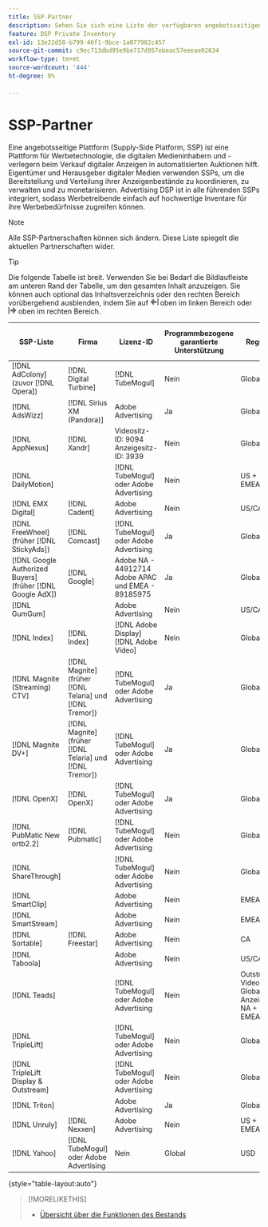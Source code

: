 ```yaml
---
title: SSP-Partner
description: Sehen Sie sich eine Liste der verfügbaren angebotsseitigen Plattformen (SSP) und offenen Austauschpartner an.
feature: DSP Private Inventory
exl-id: 13e22d58-b799-46f1-9bce-1a077982c457
source-git-commit: c9ec713dbd95e9be717d957ebeac57eeeae02634
workflow-type: tm+mt
source-wordcount: '444'
ht-degree: 0%

---
```


# SSP-Partner

Eine angebotsseitige Plattform (Supply-Side Platform, SSP) ist eine Plattform für Werbetechnologie, die digitalen Medieninhabern und -verlegern beim Verkauf digitaler Anzeigen in automatisierten Auktionen hilft. Eigentümer und Herausgeber digitaler Medien verwenden SSPs, um die Bereitstellung und Verteilung ihrer Anzeigenbestände zu koordinieren, zu verwalten und zu monetarisieren. Advertising DSP ist in alle führenden SSPs integriert, sodass Werbetreibende einfach auf hochwertige Inventare für ihre Werbebedürfnisse zugreifen können.

>[!NOTE]
>
>Alle SSP-Partnerschaften können sich ändern. Diese Liste spiegelt die aktuellen Partnerschaften wider.

>[!TIP]
>
>Die folgende Tabelle ist breit. Verwenden Sie bei Bedarf die Bildlaufleiste am unteren Rand der Tabelle, um den gesamten Inhalt anzuzeigen. Sie können auch optional das Inhaltsverzeichnis oder den rechten Bereich vorübergehend ausblenden, indem Sie auf ![Linker Bereich ausblenden](/help/dsp/assets/hide-left-pane.png "Linker Bereich ausblenden") oben im linken Bereich oder ![Rechter Bereich ausblenden](/help/dsp/assets/hide-right-pane.png "Rechter Bereich ausblenden") oben im rechten Bereich.

| SSP-Liste | Firma | Lizenz-ID | Programmbezogene garantierte Unterstützung | Region | Unterstützte Währung | Video Desktop | Video Mobile | Video CTV | Display Desktop | Mobilgerät anzeigen | Native Anzeige | Audio Desktop und Mobilgerät |
|--- |--- |--- |--- |--- |--- |--- |--- |--- |--- |--- |--- |--- |
| [!DNL AdColony] (zuvor [!DNL Opera]) | [!DNL Digital Turbine] | [!DNL TubeMogul] | Nein | Global | USD | x | x |  | x | x |  |  |
| [!DNL AdsWizz] | [!DNL Sirius XM (Pandora)] | Adobe Advertising | Ja | Global | USD, EUR, GBP |  |  |  |  |  |  | x |
| [!DNL AppNexus] | [!DNL Xandr] | Videositz-ID: 9094<br>Anzeigesitz-ID: 3939 | Nein | Global | USD | x | x | x | x | x |  |  |
| [!DNL DailyMotion] |  | [!DNL TubeMogul] oder Adobe Advertising | Nein | US + EMEA | USD, | x | x | x | x | x |  |  |
| [!DNL EMX Digital] | [!DNL Cadent] | Adobe Advertising | Nein | US/CA | USD | x | x | x | x | x |  |  |
| [!DNL FreeWheel] (früher [!DNL StickyAds]) | [!DNL Comcast] | [!DNL TubeMogul] oder Adobe Advertising | Ja | Global | USD, EUR, AUD, GBP | x | x | x |  |  |  |  |
| [!DNL Google Authorized Buyers] (früher [!DNL Google AdX]) | [!DNL Google] | Adobe NA - 44912714<br>Adobe APAC und EMEA - 89185975 | Ja | Global | USD, BRL | x | x | x | x | x |  | x |
| [!DNL GumGum] |  | Adobe Advertising | Nein | US/CA | USD | x | x |  | x | x |  |  |
| [!DNL Index] | [!DNL Index] | [!DNL Adobe Display]<br>[!DNL Adobe Video] | Nein | Global | USD | x | x | x | x | x | | |
| [!DNL Magnite (Streaming) CTV] | [!DNL Magnite] (früher [!DNL Telaria] und [!DNL Tremor]) | [!DNL TubeMogul] oder Adobe Advertising | Ja | Global | AUD, USD | x | x | x |  |  |  |  |
| [!DNL Magnite DV+] | [!DNL Magnite] (früher [!DNL Telaria] und [!DNL Tremor]) | [!DNL TubeMogul] oder Adobe Advertising | Ja | Global | USD | x | x | x | x | x |  | x |
| [!DNL OpenX] | [!DNL OpenX] | [!DNL TubeMogul] oder Adobe Advertising | Ja | Global | USD | x | x | x | x | x |  |  |
| [!DNL PubMatic New ortb2.2] | [!DNL Pubmatic] | [!DNL TubeMogul] oder Adobe Advertising | Nein | Global | USD | x | x | x | x | x |  |  |
| [!DNL ShareThrough] |  | [!DNL TubeMogul] oder Adobe Advertising | Nein | Global | USD | x | x | x | x | x | x |  |
| [!DNL SmartClip] |  | Adobe Advertising | Nein | EMEA | Alle Währungen | x | x | x | x | x |  |  |
| [!DNL SmartStream] |  | Adobe Advertising | Nein | EMEA | EUR, USD | x | x |  |  |  |  |  |
| [!DNL Sortable] | [!DNL Freestar] | Adobe Advertising | Nein | CA | USD |  |  |  | x | x |  |  |
| [!DNL Taboola] |  | Adobe Advertising | Nein | US/CA | USD | x | x |  |  |  |  |  |
| [!DNL Teads] |  | [!DNL TubeMogul] oder Adobe Advertising | Nein | Outstream Video = Global<br>Anzeige = NA + EMEA | USD | x | x |  | x | x |  |  |
| [!DNL TripleLift] |  | [!DNL TubeMogul] oder Adobe Advertising | Nein | Global | USD |  |  |  |  |  | x |  |
| [!DNL TripleLift Display & Outstream] |  | [!DNL TubeMogul] oder Adobe Advertising | Nein | Global | USD | x | x | x | x | x |  |  |
| [!DNL Triton] |  | Adobe Advertising | Ja | Global | USD |  |  |  |  |  |  | x |
| [!DNL Unruly] | [!DNL Nexxen] | Adobe Advertising | Nein | US + EMEA | USD | x | x | x |  |  |  |  |
| [!DNL Yahoo] | [!DNL TubeMogul] oder Adobe Advertising | Nein | Global | USD | x | x | x | x | x |  |  |

{style="table-layout:auto"}

>[!MORELIKETHIS]
>
>* [Übersicht über die Funktionen des Bestands](inventory-overview.md)
